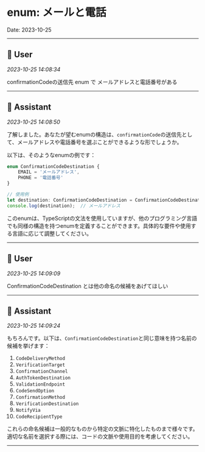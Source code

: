 # enum: メールと電話

Date: 2023-10-25

---

## 👤 User
*2023-10-25 14:08:34*

confirmationCodeの送信先 enum で メールアドレスと電話番号がある

---

## 🤖 Assistant
*2023-10-25 14:08:50*

了解しました。あなたが望むenumの構造は、`confirmationCode`の送信先として、メールアドレスや電話番号を選ぶことができるような形でしょうか。

以下は、そのようなenumの例です：

```typescript
enum ConfirmationCodeDestination {
    EMAIL = 'メールアドレス',
    PHONE = '電話番号'
}

// 使用例
let destination: ConfirmationCodeDestination = ConfirmationCodeDestination.EMAIL;
console.log(destination);  // メールアドレス
```

このenumは、TypeScriptの文法を使用していますが、他のプログラミング言語でも同様の構造を持つenumを定義することができます。具体的な要件や使用する言語に応じて調整してください。

---

## 👤 User
*2023-10-25 14:09:09*

ConfirmationCodeDestination とは他の命名の候補をあげてほしい

---

## 🤖 Assistant
*2023-10-25 14:09:24*

もちろんです。以下は、`ConfirmationCodeDestination`と同じ意味を持つ名前の候補を挙げます：

1. `CodeDeliveryMethod`
2. `VerificationTarget`
3. `ConfirmationChannel`
4. `AuthTokenDestination`
5. `ValidationEndpoint`
6. `CodeSendOption`
7. `ConfirmationMethod`
8. `VerificationDestination`
9. `NotifyVia`
10. `CodeRecipientType`

これらの命名候補は一般的なものから特定の文脈に特化したものまで様々です。適切な名前を選択する際には、コードの文脈や使用目的を考慮してください。

---
